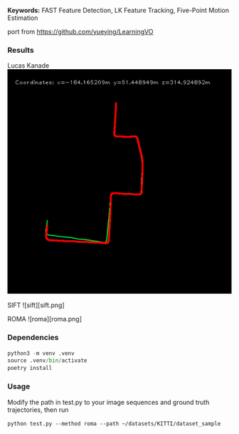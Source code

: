 **Keywords:** FAST Feature Detection, LK Feature Tracking, Five-Point Motion Estimation

port from https://github.com/yueying/LearningVO

### Results
Lucas Kanade
![lk](lk.png)

SIFT
![sift][sift.png]

ROMA
![roma][roma.png]


### Dependencies
```py
python3 -m venv .venv
source .venv/bin/activate
poetry install
```
 
### Usage
Modify the path in test.py to your image sequences and ground truth trajectories, then run
```
python test.py --method roma --path ~/datasets/KITTI/dataset_sample
```